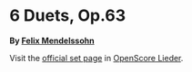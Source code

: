 
# 6 Duets, Op.63

__By [Felix Mendelssohn](..)__

Visit the [official set page] in [OpenScore Lieder].

[official set page]: https://musescore.com/openscore-lieder-corpus/sets/5110262
[OpenScore Lieder]: https://musescore.com/openscore-lieder-corpus
